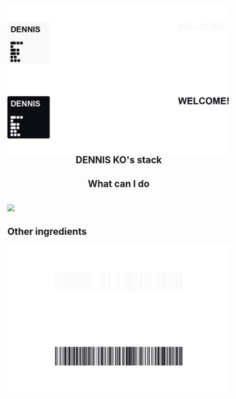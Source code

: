 <div align="center">
  <div align="right">
  <!--<img align="right" display="block" src="https://github-readme-stats.vercel.app/api?username=dennis0324&theme=slateorange&hide_rank=true&line_height=24"/>-->
  <!--<img align="right" src="https://github-readme-stats.vercel.app/api/top-langs/?username=dennis0324&theme=slateorange&hide=Procfile&layout=compact&langs_count=6"/>-->
  
  </div>
  <img align="right" src="https://github.com/dennis0324/dennis0324/blob/main/src/banner_dark.png#gh-dark-mode-only"/>
  <img align="right" src="https://github.com/dennis0324/dennis0324/blob/main/src/banner_light_%EB%8C%80%EC%A7%80%20.png#gh-light-mode-only"/>
  </div>
  <div align="center">

  <!--<a href="https://solved.ac/dennis0324"><img src="http://mazassumnida.wtf/api/mini/generate_badge?boj=dennis0324"/></a>-->
 
</div>

<div align="center">

## DENNIS KO's stack

</div>


<div align="center">

## What can I do
</div>
  
<br>  
<img  src="https://github-readme-stats.vercel.app/api/top-langs/?username=dennis0324&theme=dark&hide_border=true&hide=Procfile&layout=compact&langs_count=6"/>
</div>
<br>


<div align="left">

## Other ingredients
  <!--<img align="right" display="block" src="https://github-readme-stats.vercel.app/api?username=dennis0324&theme=slateorange&hide_rank=true&line_height=24"/>-->
</div>


  <img align="center" src="https://github.com/dennis0324/dennis0324/blob/main/src/footer_dark.png#gh-dark-mode-only"/>
  <img align="center" src="https://github.com/dennis0324/dennis0324/blob/main/src/footer_light.png#gh-light-mode-only"/>

